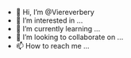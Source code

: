 - 👋 Hi, I’m @Viereverbery
- 👀 I’m interested in ...
- 🌱 I’m currently learning ...
- 💞️ I’m looking to collaborate on ...
- 📫 How to reach me ...

<!---
Viereverbery/Viereverbery is a ✨ special ✨ repository because its `README.md` (this file) appears on your GitHub profile.
You can click the Preview link to take a look at your changes.
--->
